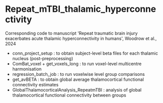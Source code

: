 # Repeat_mTBI_thalamic_hyperconnectivity
Corresponding code to manuscript 'Repeat traumatic brain injury exacerbates acute thalamic hyperconnectivity in humans', Woodrow et al., 2024


- conn_project_setup : to obtain subject-level beta files for each thalamic nucleus (post-preprocessing)
- ComBat_voxel + get_voxels_long : to run voxel-level multicentre harmonisation
- regression_batch_job : to run voxelwise level group comparisons
- get_avBETA : to obtain global average thalamocortical functional connectivity estimates
- GlobalThalamocorticalAnalysis_RepeatmTBI : analysis of global thalamocortical functional connectivity between groups 
